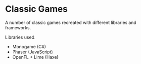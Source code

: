 # Classic Games
A number of classic games recreated with different libraries and frameworks.

Libraries used:
* Monogame (C#)
* Phaser (JavaScript)
* OpenFL + Lime (Haxe)

